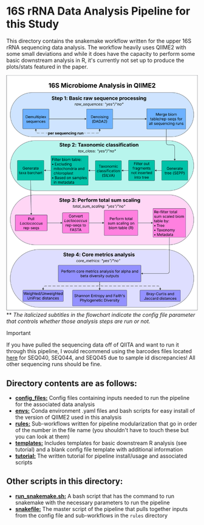 # 16S rRNA Data Analysis Pipeline for this Study 

This directory contains the snakemake workflow written for the upper 16S rRNA sequencing data analysis. The workflow heavily uses QIIME2 with some small deviations and while it does have the capacity to perform some basic downstream analysis in R, it's currently not set up to produce the plots/stats featured in the paper. 

![](pipeline_flowchart.png)
** *The italicized subtitles in the flowchart indicate the config file parameter that controls whether those analysis steps are run or not.* 

> [!IMPORTANT]
> If you have pulled the sequencing data off of QIITA and want to run it through this pipeline, I would recommend using the barcodes files located [here](https://github.com/madiapgar/diet_mouse_cdiff/tree/master/arizona_experiments/stool/data/misc) for SEQ040, SEQ044, and SEQ045 due to sample id discrepancies! All other sequencing runs should be fine. 

## Directory contents are as follows:

- [**config_files:**](https://github.com/madiapgar/diet_mouse_cdiff/tree/master/workflow/config_files) Config files containing inputs needed to run the pipeline for the associated data analysis
- [**envs:**](https://github.com/madiapgar/diet_mouse_cdiff/tree/master/workflow/envs) Conda environment .yaml files and bash scripts for easy install of the version of QIIME2 used in this analysis
- [**rules:**](https://github.com/madiapgar/diet_mouse_cdiff/tree/master/workflow/rules) Sub-workflows written for pipeline modularization that go in order of the number in the file name (you shouldn't have to touch these but you can look at them)
- [**templates:**](https://github.com/madiapgar/diet_mouse_cdiff/tree/master/workflow/templates) Includes templates for basic downstream R analysis (see tutorial) and a blank config file template with additional information
- [**tutorial:**](https://github.com/madiapgar/diet_mouse_cdiff/tree/master/workflow/tutorial) The written tutorial for pipeline install/usage and associated scripts

## Other scripts in this directory:

- [**run_snakemake.sh:**](https://github.com/madiapgar/diet_mouse_cdiff/blob/master/workflow/run_snakemake.sh) A bash script that has the command to run snakemake with the necessary parameters to run the pipeline 
- [**snakefile:**](https://github.com/madiapgar/diet_mouse_cdiff/blob/master/workflow/snakefile) The master script of the pipeline that pulls together inputs from the config file and sub-workflows in the `rules` directory

